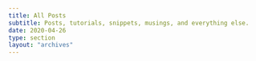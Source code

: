 ```yaml
---
title: All Posts
subtitle: Posts, tutorials, snippets, musings, and everything else.
date: 2020-04-26
type: section
layout: "archives"
---
```

